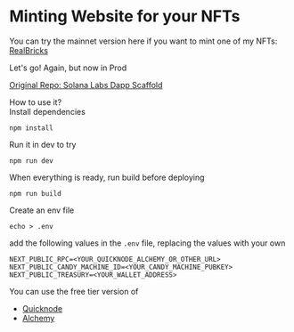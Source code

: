 
# Minting Website for your NFTs

You can try the mainnet version here if you want to mint one of my NFTs: [RealBricks](https://realbricks.xyz/)

Let's go!
Again, but now in Prod

[Original Repo: Solana Labs Dapp Scaffold](https://github.com/solana-labs/dapp-scaffold)

How to use it? \
Install dependencies
```
npm install
```
Run it in dev to try
```
npm run dev
```
When everything is ready, run build before deploying
```
npm run build
```
Create an env file
```
echo > .env
```
add the following values in the `.env` file, replacing the values with your own
```
NEXT_PUBLIC_RPC=<YOUR_QUICKNODE_ALCHEMY_OR_OTHER_URL>
NEXT_PUBLIC_CANDY_MACHINE_ID=<YOUR_CANDY_MACHINE_PUBKEY>
NEXT_PUBLIC_TREASURY=<YOUR_WALLET_ADDRESS>
```
You can use the free tier version of
- [Quicknode](https://www.quicknode.com/)
- [Alchemy](https://www.alchemy.com/)
